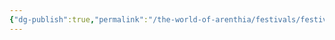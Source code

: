 ```yaml
---
{"dg-publish":true,"permalink":"/the-world-of-arenthia/festivals/festival-of-the-full-moon/","tags":["Festivals","Full Moon","Moon Cycle","Calander"]}
---
```

